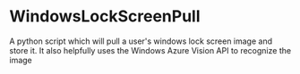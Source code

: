 # WindowsLockScreenPull
A python script which will pull a user's windows lock screen image and store it. It also helpfully uses the Windows Azure Vision API to recognize the image
